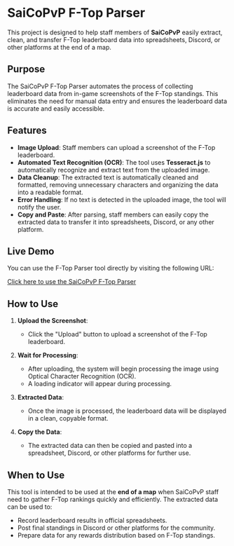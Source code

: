 # SaiCoPvP F-Top Parser

This project is designed to help staff members of **SaiCoPvP** easily extract, clean, and transfer F-Top leaderboard data into spreadsheets, Discord, or other platforms at the end of a map.

## Purpose

The SaiCoPvP F-Top Parser automates the process of collecting leaderboard data from in-game screenshots of the F-Top standings. This eliminates the need for manual data entry and ensures the leaderboard data is accurate and easily accessible.

## Features

- **Image Upload**: Staff members can upload a screenshot of the F-Top leaderboard.
- **Automated Text Recognition (OCR)**: The tool uses **Tesseract.js** to automatically recognize and extract text from the uploaded image.
- **Data Cleanup**: The extracted text is automatically cleaned and formatted, removing unnecessary characters and organizing the data into a readable format.
- **Error Handling**: If no text is detected in the uploaded image, the tool will notify the user.
- **Copy and Paste**: After parsing, staff members can easily copy the extracted data to transfer it into spreadsheets, Discord, or any other platform.

## Live Demo

You can use the F-Top Parser tool directly by visiting the following URL:

[Click here to use the SaiCoPvP F-Top Parser]([https://yourdomain.com](https://ftop-parser.vercel.app/))

## How to Use

1. **Upload the Screenshot**:
   - Click the "Upload" button to upload a screenshot of the F-Top leaderboard.
   
2. **Wait for Processing**:
   - After uploading, the system will begin processing the image using Optical Character Recognition (OCR).
   - A loading indicator will appear during processing.

3. **Extracted Data**:
   - Once the image is processed, the leaderboard data will be displayed in a clean, copyable format.
   
4. **Copy the Data**:
   - The extracted data can then be copied and pasted into a spreadsheet, Discord, or other platforms for further use.

## When to Use

This tool is intended to be used at the **end of a map** when SaiCoPvP staff need to gather F-Top rankings quickly and efficiently. The extracted data can be used to:
- Record leaderboard results in official spreadsheets.
- Post final standings in Discord or other platforms for the community.
- Prepare data for any rewards distribution based on F-Top standings.
